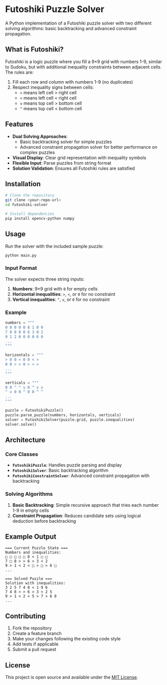 # Futoshiki Puzzle Solver

A Python implementation of a Futoshiki puzzle solver with two different solving algorithms: basic backtracking and advanced constraint propagation.

## What is Futoshiki?

Futoshiki is a logic puzzle where you fill a 9×9 grid with numbers 1-9, similar to Sudoku, but with additional inequality constraints between adjacent cells. The rules are:

1. Fill each row and column with numbers 1-9 (no duplicates)
2. Respect inequality signs between cells:
   - `>` means left cell > right cell
   - `<` means left cell < right cell  
   - `v` means top cell > bottom cell
   - `^` means top cell < bottom cell

## Features

- **Dual Solving Approaches**:
  - Basic backtracking solver for simple puzzles
  - Advanced constraint propagation solver for better performance on complex puzzles
- **Visual Display**: Clear grid representation with inequality symbols
- **Flexible Input**: Parse puzzles from string format
- **Solution Validation**: Ensures all Futoshiki rules are satisfied

## Installation

```bash
# Clone the repository
git clone <your-repo-url>
cd futoshiki-solver

# Install dependencies
pip install opencv-python numpy
```

## Usage

Run the solver with the included sample puzzle:

```bash
python main.py
```

### Input Format

The solver expects three string inputs:

1. **Numbers**: 9×9 grid with `0` for empty cells
2. **Horizontal inequalities**: `>`, `<`, or `0` for no constraint
3. **Vertical inequalities**: `^`, `v`, or `0` for no constraint

### Example

```python
numbers = """
0 0 0 0 0 8 1 0 0
7 0 8 0 0 6 3 0 2
9 1 2 0 0 0 0 6 0
...
"""

horizontals = """
> 0 0 < 0 0 < >
0 0 > > 0 > < >
...
"""

verticals = """
0 0 ^ ^ v 0 ^ v v
^ v 0 0 ^ 0 0 ^ ^
...
"""

puzzle = FutoshikiPuzzle()
puzzle.parse_puzzle(numbers, horizontals, verticals)
solver = FutoshikiSolver(puzzle.grid, puzzle.inequalities)
solver.solve()
```

## Architecture

### Core Classes

- **`FutoshikiPuzzle`**: Handles puzzle parsing and display
- **`FutoshikiSolver`**: Basic backtracking algorithm
- **`FutoshikiConstraintSolver`**: Advanced constraint propagation with backtracking

### Solving Algorithms

1. **Basic Backtracking**: Simple recursive approach that tries each number 1-9 in empty cells
2. **Constraint Propagation**: Reduces candidate sets using logical deduction before backtracking

## Example Output

```
=== Current Puzzle State ===
Numbers and inequalities:
□ □ □ □ □ 8 < 1 □ □
7 □ 8 > > 6 > 3 < 2
9 > 1 < 2 < □ > □ > 6 □
...

=== Solved Puzzle ===
Solution with inequalities:
3 2 5 7 4 8 < 1 9 6
7 4 8 > > 6 > 3 < 2 5
9 > 1 < 2 < 5 > 7 > 6 8
...
```

## Contributing

1. Fork the repository
2. Create a feature branch
3. Make your changes following the existing code style
4. Add tests if applicable
5. Submit a pull request

## License

This project is open source and available under the [MIT License](LICENSE).